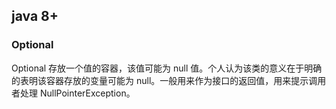 ## java 8+

### Optional

Optional 存放一个值的容器，该值可能为 null 值。个人认为该类的意义在于明确的表明该容器存放的变量可能为 null。一般用来作为接口的返回值，用来提示调用者处理 NullPointerException。